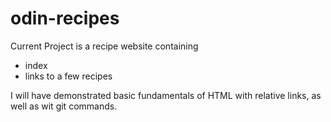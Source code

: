 # odin-recipes

Current Project is a recipe website containing
- index
- links to a few recipes

I will have demonstrated basic fundamentals of HTML with relative links, as well as wit git commands.